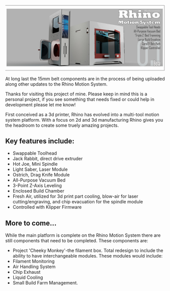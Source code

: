 ![Rhino Motion System](https://github.com/Makersmic/Rhino-3d-Printer/blob/main/Literature/Welcome%20Graphic.jpg)

At long last the 15mm belt components are in the process of being uploaded along other updates to the Rhino Motion System.

Thanks for visiting this project of mine.  Please keep in mind this is a personal project, if you see something that needs fixed or could help in development please let me know!

First conceived as a 3d printer, Rhino has evolved into a multi-tool motion system platform.  With a focus on 2d and 3d manufacturing Rhino gives you the headroom to create some truely amazing projects.  

## Key features include:
- Swappable Toolhead
- Jack Rabbit, direct drive extruder
- Hot Joe, Mini Spindle
- Light Saber, Laser Module
- Ostrich, Drag Knife Module
- All-Purpose Vacuum Bed
- 3-Point Z-Axis Leveling
- Enclosed Build Chamber
- Fresh Air, utilized for 3d print part cooling, blow-air for laser cutting/engraving, and chip evacuation for the spindle module
- Controlled with Klipper Firmware

## More to come...
While the main platform is complete on the Rhino Motion System there are still components that need to be completed.  These components are:
- Project 'Cheeky Monkey'-the filament box.  Total redesign to include the ability to have interchangeable modules.  These modules would include:
- Filament Monitoring
- Air Handling System
- Chip Exhaust
- Liquid Cooling
- Small Build Farm Management.


